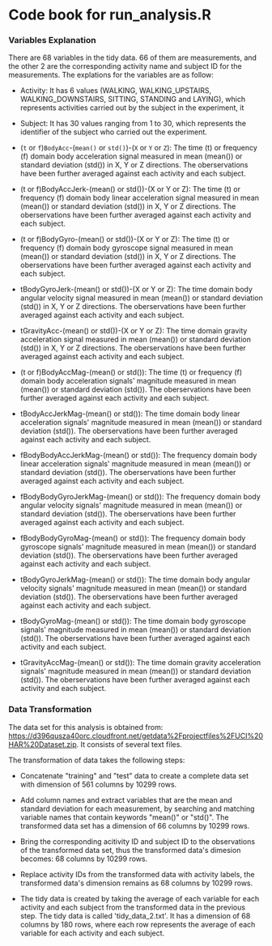 Code book for run_analysis.R
===========

### Variables Explanation

There are 68 variables in the tidy data. 66 of them are measurements, and the other 2 are the corresponding activity name and subject ID for the measurements. The explations for the variables are as follow:

* Activity: It has 6 values (WALKING, WALKING_UPSTAIRS, WALKING_DOWNSTAIRS, SITTING, STANDING and LAYING), which represents activities carried out by the subject in the experiment, it

* Subject: It has 30 values ranging from 1 to 30, which represents the identifier of the subject who carried out the experiment.

* (`t` or `f`)`BodyAcc`-(`mean()` or `std()`)-(`X` or `Y` or `Z`): The time (t) or frequency (f) domain body acceleration signal measured in mean (mean()) or standard deviation (std()) in X, Y or Z directions. The oberservations have been further averaged against each activity and each subject.

* (t or f)BodyAccJerk-(mean() or std())-(X or Y or Z): The time (t) or frequency (f) domain body linear acceleration signal measured in mean (mean()) or standard deviation (std()) in X, Y or Z directions. The oberservations have been further averaged against each activity and each subject.

* (t or f)BodyGyro-(mean() or std())-(X or Y or Z): The time (t) or frequency (f) domain body gyroscope signal measured in mean (mean()) or standard deviation (std()) in X, Y or Z directions. The oberservations have been further averaged against each activity and each subject.

* tBodyGyroJerk-(mean() or std())-(X or Y or Z): The time domain body angular velocity signal measured in mean (mean()) or standard deviation (std()) in X, Y or Z directions. The oberservations have been further averaged against each activity and each subject.

* tGravityAcc-(mean() or std())-(X or Y or Z): The time domain gravity acceleration signal measured in mean (mean()) or standard deviation (std()) in X, Y or Z directions. The oberservations have been further averaged against each activity and each subject.

* (t or f)BodyAccMag-(mean() or std()): The time (t) or frequency (f) domain body acceleration signals' magnitude measured in mean (mean()) or standard deviation (std()). The oberservations have been further averaged against each activity and each subject.

* tBodyAccJerkMag-(mean() or std()): The time domain body linear acceleration signals' magnitude measured in mean (mean()) or standard deviation (std()). The oberservations have been further averaged against each activity and each subject.

* fBodyBodyAccJerkMag-(mean() or std()): The frequency domain body linear acceleration signals' magnitude measured in mean (mean()) or standard deviation (std()). The oberservations have been further averaged against each activity and each subject.

* fBodyBodyGyroJerkMag-(mean() or std()): The frequency domain body angular velocity signals' magnitude measured in mean (mean()) or standard deviation (std()). The oberservations have been further averaged against each activity and each subject.

* fBodyBodyGyroMag-(mean() or std()): The frequency domain body gyroscope signals' magnitude measured in mean (mean()) or standard deviation (std()). The oberservations have been further averaged against each activity and each subject.

* tBodyGyroJerkMag-(mean() or std()): The time domain body angular velocity signals' magnitude measured in mean (mean()) or standard deviation (std()). The oberservations have been further averaged against each activity and each subject.

* tBodyGyroMag-(mean() or std()): The time domain body gyroscope signals' magnitude measured in mean (mean()) or standard deviation (std()). The oberservations have been further averaged against each activity and each subject.

* tGravityAccMag-(mean() or std()): The time domain gravity acceleration signals' magnitude measured in mean (mean()) or standard deviation (std()). The oberservations have been further averaged against each activity and each subject.

### Data Transformation

The data set for this analysis is obtained from: https://d396qusza40orc.cloudfront.net/getdata%2Fprojectfiles%2FUCI%20HAR%20Dataset.zip. It consists of several text files.

The transformation of data takes the following steps:

* Concatenate "training" and "test" data to create a complete data set with dimension of 561 columns by 10299 rows.

* Add column names and extract variables that are the mean and standard deviation for each measurement, by searching and matching variable names that contain keywords "mean()" or "std()". The transformed data set has a dimension of 66 columns by 10299 rows.

* Bring the corresponding acitivity ID and subject ID to the observations of the transformed data set, thus the transformed data's dimesion becomes: 68 columns by 10299 rows.

* Replace activity IDs from the transformed data with activity labels, the transformed data's dimension remains as 68 columns by 10299 rows.

* The tidy data is created by taking the average of each variable for each activity and each subject from the transformed data in the previous step. The tidy data is called 'tidy_data_2.txt'. It has a dimension of 68 columns by 180 rows, where each row represents the average of each variable for each activity and each subject.
